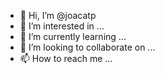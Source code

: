 - 👋 Hi, I’m @joacatp
- 👀 I’m interested in ...
- 🌱 I’m currently learning ...
- 💞️ I’m looking to collaborate on ...
- 📫 How to reach me ...

<!---
joacatp/joacatp is a ✨ special ✨ repository because its `README.md` (this file) appears on your GitHub profile.
You can click the Preview link to take a look at your changes.
--->
